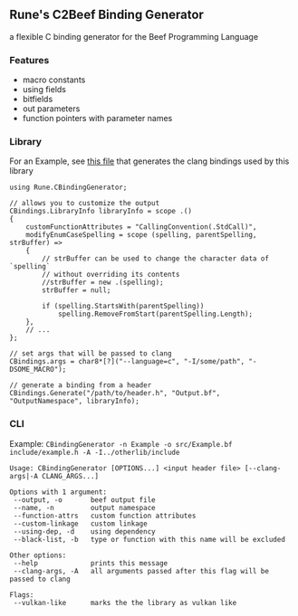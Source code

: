 ## Rune's C2Beef Binding Generator
a flexible C binding generator for the Beef Programming Language

### Features
- macro constants
- using fields
- bitfields
- out parameters
- function pointers with parameter names

### Library
For an Example, see [this file](src/GenerateClang.bf) that generates the clang bindings used by this library
```beef
using Rune.CBindingGenerator;

// allows you to customize the output
CBindings.LibraryInfo libraryInfo = scope .()
{
    customFunctionAttributes = "CallingConvention(.StdCall)",
    modifyEnumCaseSpelling = scope (spelling, parentSpelling, strBuffer) =>
    {
        // strBuffer can be used to change the character data of `spelling`
        // without overriding its contents
        //strBuffer = new .(spelling);
        strBuffer = null;

        if (spelling.StartsWith(parentSpelling))
            spelling.RemoveFromStart(parentSpelling.Length);
    },
    // ...
};

// set args that will be passed to clang
CBindings.args = char8*[?]("--language=c", "-I/some/path", "-DSOME_MACRO");

// generate a binding from a header
CBindings.Generate("/path/to/header.h", "Output.bf", "OutputNamespace", libraryInfo);
```

### CLI
Example: `CBindingGenerator -n Example -o src/Example.bf include/example.h -A -I../otherlib/include`
```
Usage: CBindingGenerator [OPTIONS...] <input header file> [--clang-args|-A CLANG_ARGS...]

Options with 1 argument:
 --output, -o		beef output file
 --name, -n			output namespace
 --function-attrs	custom function attributes
 --custom-linkage	custom linkage
 --using-dep, -d	using dependency
 --black-list, -b	type or function with this name will be excluded

Other options:
 --help				prints this message
 --clang-args, -A	all arguments passed after this flag will be passed to clang

Flags:
 --vulkan-like		marks the the library as vulkan like
 ```

